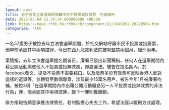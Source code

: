 ```yaml
---
layout: post
title: 男子去年立會選舉期間籲市民不投票或投廢票　判處緩刑
date: 2022-05-04 13:34:34.000000000 +08:00
link: https://news.rthk.hk/rthk/ch/component/k2/1646952-20220504.htm
categories: rthk
---
```


一名57歲男子被控去年立法會選舉期間，於社交網站呼籲市民不投票或投廢票，他早前承認其中兩項控罪，今日在西九龍裁判法院被判監禁兩個月，緩刑兩年。

案情指，去年立法會選舉提名期首日，廉署已發出新聞稿指，任何人在選舉期間內藉公開活動煽惑他人不投票或投無效票，即屬違法。被告在提名期內，於facebook發文，提及不投票不需要藉口，以及廢票多於有效票可反映香港人反對這樣的選舉等，並轉發至數個專頁，涉及最少15萬名用戶，被告今年1月被廉署拘捕，被控3項「在選舉期間內作出藉公開活動煽惑另一人不投票或投無效票的非法行為」罪，他承認其中兩項控罪，餘下一罪則獲撤銷。

辯方指報告願意承擔法律責任，若判監擔心失去工作，希望法庭以緩刑方式處理。
